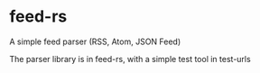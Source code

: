 # feed-rs
A simple feed parser (RSS, Atom, JSON Feed)

The parser library is in feed-rs, with a simple test tool in test-urls

